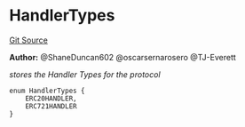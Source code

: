 # HandlerTypes
[Git Source](https://github.com/thrackle-io/tron/blob/81b80009ad5682c206d626e3be15fff689d615e0/src/client/token/handler/common/DataStructures.sol)

**Author:**
@ShaneDuncan602 @oscarsernarosero @TJ-Everett

*stores the Handler Types for the protocol*


```solidity
enum HandlerTypes {
    ERC20HANDLER,
    ERC721HANDLER
}
```

